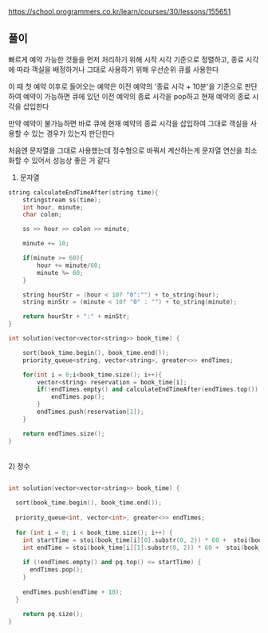 https://school.programmers.co.kr/learn/courses/30/lessons/155651


## 풀이

빠르게 예약 가능한 것들을 먼저 처리하기 위해 시작 시각 기준으로 정렬하고, 종료 시각에 따라 객실을 배정하거나 그대로 사용하기 위해 우선순위 큐를 사용한다


이 때 첫 예약 이후로 들어오는 예약은 이전 예약의 '종료 시각 + 10분'을 기준으로 판단하여 예약이 가능하면 큐에 있던 이전 예약의 종료 시각을 pop하고 현재 예약의 종료 시각을 삽입한다

만약 예약이 불가능하면 바로 큐에 현재 예약의 종료 시각을 삽입하여 그대로 객실을 사용할 수 있는 경우가 있는지 판단한다


처음엔 문자열을 그대로 사용했는데 정수형으로 바꿔서 계산하는게 문자열 연산을 최소화할 수 있어서 성능상 좋은 거 같다
<br>

1) 문자열

```C++
string calculateEndTimeAfter(string time){
    stringstream ss(time);
    int hour, minute;
    char colon;

    ss >> hour >> colon >> minute;

    minute += 10;

    if(minute >= 60){
        hour += minute/60;
        minute %= 60;
    }

    string hourStr = (hour < 10? "0":"") + to_string(hour);
    string minStr = (minute < 10? "0" : "") + to_string(minute);

    return hourStr + ":" + minStr;
}

int solution(vector<vector<string>> book_time) {

    sort(book_time.begin(), book_time.end());
    priority_queue<string, vector<string>, greater<>> endTimes;

    for(int i = 0;i<book_time.size(); i++){
        vector<string> reservation = book_time[i];
        if(!endTimes.empty() and calculateEndTimeAfter(endTimes.top()) <= reservation[0]){
            endTimes.pop();
        } 
        endTimes.push(reservation[1]);
    }

    return endTimes.size();
}
```
<br>
2) 정수

```C++

int solution(vector<vector<string>> book_time) {
    
  sort(book_time.begin(), book_time.end());
    
  priority_queue<int, vector<int>, greater<>> endTimes;
  
  for (int i = 0; i < book_time.size(); i++) {
    int startTime = stoi(book_time[i][0].substr(0, 2)) * 60 +  stoi(book_time[i][0].substr(3));
    int endTime = stoi(book_time[i][1].substr(0, 2)) * 60 +  stoi(book_time[i][1].substr(3));
  
    if (!endTimes.empty() and pq.top() <= startTime) {
      endTimes.pop();
    }
  
    endTimes.push(endTime + 10);
  }
  
    return pq.size();
}
```
